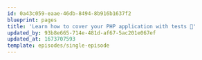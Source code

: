 ```yaml
---
id: 0a43c059-eaae-46db-8494-8b916b1637f2
blueprint: pages
title: 'Learn how to cover your PHP application with tests 🧪'
updated_by: 93b8e665-714e-481d-af67-5ac201e067ef
updated_at: 1673707593
template: episodes/single-episode
---
```

